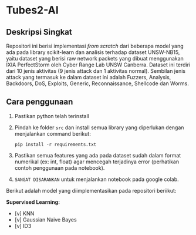 # Tubes2-AI

## Deskripsi Singkat
Repositori ini berisi implementasi _from scratch_ dari beberapa model yang ada pada library scikit-learn dan analisis terhadap dataset UNSW-NB15, yaitu dataset yang berisi raw network packets yang dibuat menggunakan IXIA PerfectStorm oleh Cyber Range Lab UNSW Canberra. Dataset ini terdiri dari 10 jenis aktivitas (9 jenis attack dan 1 aktivitas normal). Sembilan jenis attack yang termasuk ke dalam dataset ini adalah Fuzzers, Analysis, Backdoors, DoS, Exploits, Generic, Reconnaissance, Shellcode dan Worms.


## Cara penggunaan
1. Pastikan python telah terinstall
2. Pindah ke folder `src` dan install semua library yang diperlukan dengan menjalankan command berikut:
   
   ```
   pip install -r requirements.txt
   ```
3. Pastikan semua features yang ada pada dataset sudah dalam format numerikal (ex: int, float) agar mencegah terjadinya error (perhatikan contoh penggunaan pada notebook).
4. ``` SANGAT DISARANKAN ``` untuk menjalankan notebook pada google colab.

Berikut adalah model yang diimplementasikan pada repositori beriikut: 

**Supervised Learning:**
- [v] KNN
- [v] Gaussian Naive Bayes
- [v] ID3
